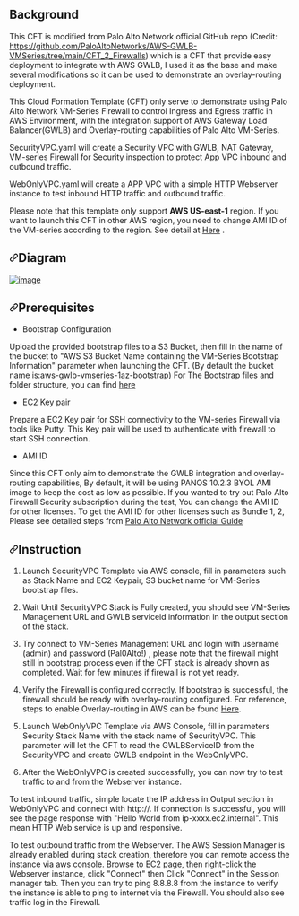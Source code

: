 ## Background
<p dir="auto">This CFT is modified from Palo Alto Network official GitHub repo (Credit: <a href="https://github.com/PaloAltoNetworks/AWS-GWLB-VMSeries/tree/main/CFT_2_Firewalls">https://github.com/PaloAltoNetworks/AWS-GWLB-VMSeries/tree/main/CFT_2_Firewalls</a>) which is a CFT that provide easy deployment to integrate with AWS GWLB, I used it as the base and make several modifications so it can be used to demonstrate an overlay-routing deployment.</p>
<p dir="auto">This Cloud Formation Template (CFT) only serve to demonstrate using Palo Alto Network VM-Series Firewall to control Ingress and Egress traffic in AWS Environment, with the integration support of AWS Gateway Load Balancer(GWLB) and Overlay-routing capabilities of Palo Alto VM-Series.</p>
<p dir="auto">SecurityVPC.yaml
will create a Security VPC with GWLB, NAT Gateway, VM-series Firewall for Security inspection to protect App VPC inbound and outbound traffic.</p>
<p dir="auto">WebOnlyVPC.yaml
will create a APP VPC with a simple HTTP Webserver instance to test inbound HTTP traffic and outbound traffic.</p>
<p dir="auto">Please note that this template only support <strong>AWS US-east-1</strong> region. If you want to launch this CFT in other AWS region, you need to change AMI ID of the VM-series according to the region. See detail at <a href="https://docs.paloaltonetworks.com/vm-series/11-0/vm-series-deployment/set-up-the-vm-series-firewall-on-aws/deploy-the-vm-series-firewall-on-aws/obtain-the-ami/get-amazon-machine-image-ids" rel="nofollow">Here</a> .</p>
<h2 dir="auto"><a id="user-content-diagram" class="anchor" aria-hidden="true" href="#diagram"><svg class="octicon octicon-link" viewBox="0 0 16 16" version="1.1" width="16" height="16" aria-hidden="true"><path fill-rule="evenodd" d="M7.775 3.275a.75.75 0 001.06 1.06l1.25-1.25a2 2 0 112.83 2.83l-2.5 2.5a2 2 0 01-2.83 0 .75.75 0 00-1.06 1.06 3.5 3.5 0 004.95 0l2.5-2.5a3.5 3.5 0 00-4.95-4.95l-1.25 1.25zm-4.69 9.64a2 2 0 010-2.83l2.5-2.5a2 2 0 012.83 0 .75.75 0 001.06-1.06 3.5 3.5 0 00-4.95 0l-2.5 2.5a3.5 3.5 0 004.95 4.95l1.25-1.25a.75.75 0 00-1.06-1.06l-1.25 1.25a2 2 0 01-2.83 0z"></path></svg></a>Diagram</h2>
<p dir="auto"><a target="_blank" rel="noopener noreferrer nofollow" href="https://user-images.githubusercontent.com/22727679/208853498-8d8966a7-b9b2-472b-a91a-5cc8a2e70d00.png"><img src="https://user-images.githubusercontent.com/22727679/208853498-8d8966a7-b9b2-472b-a91a-5cc8a2e70d00.png" alt="image" style="max-width: 100%;"></a></p>
<h2 dir="auto"><a id="user-content-prerequisites" class="anchor" aria-hidden="true" href="#prerequisites"><svg class="octicon octicon-link" viewBox="0 0 16 16" version="1.1" width="16" height="16" aria-hidden="true"><path fill-rule="evenodd" d="M7.775 3.275a.75.75 0 001.06 1.06l1.25-1.25a2 2 0 112.83 2.83l-2.5 2.5a2 2 0 01-2.83 0 .75.75 0 00-1.06 1.06 3.5 3.5 0 004.95 0l2.5-2.5a3.5 3.5 0 00-4.95-4.95l-1.25 1.25zm-4.69 9.64a2 2 0 010-2.83l2.5-2.5a2 2 0 012.83 0 .75.75 0 001.06-1.06 3.5 3.5 0 00-4.95 0l-2.5 2.5a3.5 3.5 0 004.95 4.95l1.25-1.25a.75.75 0 00-1.06-1.06l-1.25 1.25a2 2 0 01-2.83 0z"></path></svg></a>Prerequisites</h2>
<ul dir="auto">
<li>Bootstrap Configuration</li>
</ul>
<p dir="auto">Upload the provided bootstrap files to a S3 Bucket, then fill in the name of the bucket to  "AWS S3 Bucket Name containing the VM-Series Bootstrap Information" parameter when launching the CFT. (By default the bucket name is:aws-gwlb-vmseries-1az-bootstrap)
For The Bootstrap files and folder structure, you can find <a href="https://docs.paloaltonetworks.com/vm-series/11-0/vm-series-deployment/bootstrap-the-vm-series-firewall/bootstrap-the-vm-series-firewall-in-aws" rel="nofollow">here</a></p>
<ul dir="auto">
<li>EC2 Key pair</li>
</ul>
<p dir="auto">Prepare a EC2 Key pair for SSH connectivity to the VM-series Firewall via tools like Putty.
This Key pair will be used to authenticate with firewall to start SSH connection.</p>
<ul dir="auto">
<li>AMI ID</li>
</ul>
<p dir="auto">Since this CFT only aim to demonstrate the GWLB integration and overlay-routing capabilities,
By default, it will be using PANOS 10.2.3 BYOL AMI image to keep the cost as low as possible.
If you wanted to try out Palo Alto Firewall Security subscription during the test,
You can change the AMI ID for other licenses.
To get the AMI ID for other licenses such as Bundle 1, 2,
Please see detailed steps from <a href="https://docs.paloaltonetworks.com/vm-series/11-0/vm-series-deployment/set-up-the-vm-series-firewall-on-aws/deploy-the-vm-series-firewall-on-aws/obtain-the-ami/get-amazon-machine-image-ids" rel="nofollow">Palo Alto Network official Guide</a></p>
<h2 dir="auto"><a id="user-content-instruction" class="anchor" aria-hidden="true" href="#instruction"><svg class="octicon octicon-link" viewBox="0 0 16 16" version="1.1" width="16" height="16" aria-hidden="true"><path fill-rule="evenodd" d="M7.775 3.275a.75.75 0 001.06 1.06l1.25-1.25a2 2 0 112.83 2.83l-2.5 2.5a2 2 0 01-2.83 0 .75.75 0 00-1.06 1.06 3.5 3.5 0 004.95 0l2.5-2.5a3.5 3.5 0 00-4.95-4.95l-1.25 1.25zm-4.69 9.64a2 2 0 010-2.83l2.5-2.5a2 2 0 012.83 0 .75.75 0 001.06-1.06 3.5 3.5 0 00-4.95 0l-2.5 2.5a3.5 3.5 0 004.95 4.95l1.25-1.25a.75.75 0 00-1.06-1.06l-1.25 1.25a2 2 0 01-2.83 0z"></path></svg></a>Instruction</h2>
<ol dir="auto">
<li>
<p dir="auto">Launch SecurityVPC Template via AWS console, fill in parameters such as Stack Name and EC2 Keypair, S3 bucket name for VM-Series bootstrap files.</p>
</li>
<li>
<p dir="auto">Wait Until SecurityVPC Stack is Fully created, you should see VM-Series Management URL and GWLB serviceid information in the output section of the stack.</p>
</li>
<li>
<p dir="auto">Try connect to VM-Series Management URL and login with username (admin) and password (Pal0Alto!) , please note that the firewall might still in bootstrap process even if the CFT stack is already shown as completed. Wait for few minutes if firewall is not yet ready.</p>
</li>
<li>
<p dir="auto">Verify the Firewall is configured correctly. If bootstrap is successful, the firewall should be ready with overlay-routing configured. For reference, steps to enable Overlay-routing in AWS can be found <a href="https://docs.paloaltonetworks.com/vm-series/10-1/vm-series-deployment/set-up-the-vm-series-firewall-on-aws/vm-series-integration-with-gateway-load-balancer/integrate-the-vm-series-with-an-aws-gateway-load-balancer/enable-overlay-routing-for-the-vm-series-on-aws" rel="nofollow">Here</a>.</p>
</li>
<li>
<p dir="auto">Launch WebOnlyVPC Template  via AWS Console, fill in parameters Security Stack Name with the stack name of SecurityVPC. This parameter will let the CFT to read the GWLBServiceID from the SecurityVPC and create GWLB endpoint in the WebOnlyVPC.</p>
</li>
<li>
<p dir="auto">After the WebOnlyVPC is created successfully, you can now try to test traffic to and from the Webserver instance.</p>
</li>
</ol>
<p dir="auto">To test inbound traffic, simple locate the IP address in Output section in WebOnlyVPC and connect with http://. If connection is successful, you will     see the page response with "Hello World from ip-xxxx.ec2.internal". This mean HTTP Web service is up and responsive.</p>
<p dir="auto">To test outbound traffic from the Webserver. The AWS Session Manager is already enabled during stack creation, therefore you can remote access the instance via aws console. Browse to EC2 page, then right-click the Webserver instance, click "Connect" then Click "Connect" in the Session manager tab. Then you can try to ping       8.8.8.8 from the instance to verify the instance is able to ping to internet via the Firewall. You should also see traffic log in the Firewall.</p>
</article>
